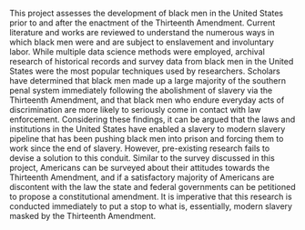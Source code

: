 This project assesses the development of black men in the United States prior to and after the enactment of the Thirteenth Amendment. Current literature and works are reviewed to understand the numerous ways in which black men were and are subject to enslavement and involuntary labor. While multiple data science methods were employed, archival research of historical records and survey data from black men in the United States were the most popular techniques used by researchers. Scholars have determined that black men made up a large majority of the southern penal system immediately following the abolishment of slavery via the Thirteenth Amendment, and that black men who endure everyday acts of discrimination are more likely to seriously come in contact with law enforcement. Considering these findings, it can be argued that the laws and institutions in the United States have enabled a slavery to modern slavery pipeline that has been pushing black men into prison and forcing them to work since the end of slavery. However, pre-existing research fails to devise a solution to this conduit. Similar to the survey discussed in this project, Americans can be surveyed about their attitudes towards the Thirteenth Amendment, and if a satisfactory majority of Americans are discontent with the law the state and federal governments can be petitioned to propose a constitutional amendment. It is imperative that this research is conducted immediately to put a stop to what is, essentially, modern slavery masked by the Thirteenth Amendment. 

